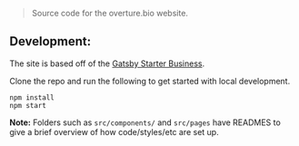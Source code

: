 > Source code for the overture.bio website.

## Development:

The site is based off of the [Gatsby Starter
Business](https://gatsby-starter-business.netlify.com). 

Clone the repo and run the following to get started with local development.

```
npm install
npm start

```


**Note:** Folders such as `src/components/` and `src/pages` have READMES to give
a brief overview of how code/styles/etc are set up.
